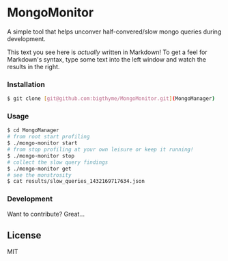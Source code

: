 # MongoMonitor

A simple tool that helps unconver half-convered/slow mongo queries during development.

This text you see here is *actually* written in Markdown! To get a feel for Markdown's syntax, type some text into the left window and watch the results in the right.

### Installation

```sh
$ git clone [git@github.com:bigthyme/MongoMonitor.git](MongoManager)
```

### Usage

```sh
$ cd MongoManager
# from root start profiling
$ ./mongo-monitor start
# from stop profiling at your own leisure or keep it running!
$ ./mongo-monitor stop
# collect the slow query findings
$ ./mongo-monitor get
# see the monstrosity
$ cat results/slow_queries_1432169717634.json
```

### Development

Want to contribute? Great...

License
----

MIT
